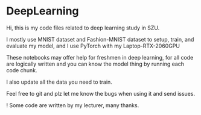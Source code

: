 # DeepLearning

Hi, this is my code files related to deep learning study in SZU.

I mostly use MNIST dataset and Fashion-MNIST dataset to setup, train, and evaluate my model, and I use PyTorch with my Laptop-RTX-2060GPU

These notebooks may offer help for freshmen in deep learning, for all code are logically written and you can know the model thing by running each code chunk.

I also update all the data you need to train.

Feel free to git and plz let me know the bugs when using it and send issues.


! Some code are written by my lecturer, many thanks.
